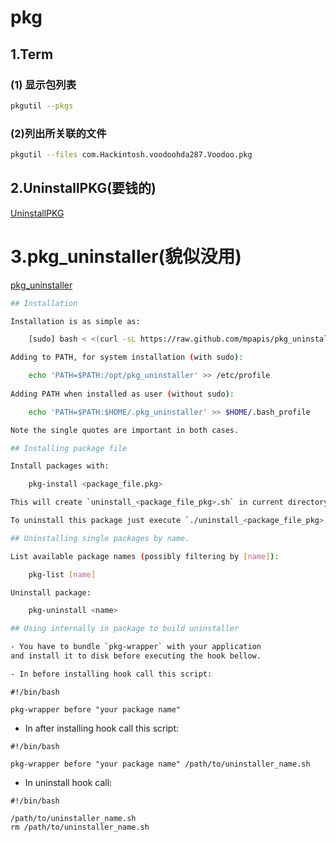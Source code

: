 # pkg

## 1.Term

### (1) 显示包列表

```bash
pkgutil --pkgs
```

### (2)列出所关联的文件

```bash
pkgutil --files com.Hackintosh.voodoohda287.Voodoo.pkg
```

## 2.UninstallPKG(要钱的)

[UninstallPKG][2]

# 3.pkg_uninstaller(貌似没用)

[pkg_uninstaller][1]

```bash
## Installation

Installation is as simple as:

    [sudo] bash < <(curl -sL https://raw.github.com/mpapis/pkg_uninstaller/master/pkg-install)

Adding to PATH, for system installation (with sudo):

    echo 'PATH=$PATH:/opt/pkg_uninstaller' >> /etc/profile
    
Adding PATH when installed as user (without sudo):

    echo 'PATH=$PATH:$HOME/.pkg_uninstaller' >> $HOME/.bash_profile

Note the single quotes are important in both cases.

## Installing package file

Install packages with:

    pkg-install <package_file.pkg>

This will create `uninstall_<package_file_pkg>.sh` in current directory.

To uninstall this package just execute `./uninstall_<package_file_pkg>.sh`.

## Uninstalling single packages by name.

List available package names (possibly filtering by [name]):

    pkg-list [name]

Uninstall package:

    pkg-uninstall <name>

## Using internally in package to build uninstaller

- You have to bundle `pkg-wrapper` with your application 
and install it to disk before executing the hook bellow.

- In before installing hook call this script:
```

```
#!/bin/bash

pkg-wrapper before "your package name"
```

- In after installing hook call this script:

```
#!/bin/bash

pkg-wrapper before "your package name" /path/to/uninstaller_name.sh
```

- In uninstall hook call:

```
#!/bin/bash

/path/to/uninstaller_name.sh
rm /path/to/uninstaller_name.sh
```

[1]: https://github.com/mpapis/pkg_uninstaller
[2]: http://www.corecode.at/uninstallpkg/
